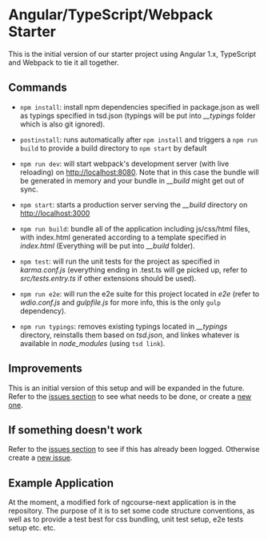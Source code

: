 # Angular/TypeScript/Webpack Starter

This is the initial version of our starter project using Angular 1.x, TypeScript and Webpack to tie it all together.

## Commands


* `npm install`: install npm dependencies specified in package.json as well as typings specified in tsd.json (typings will be put into *__typings* folder which is also git ignored).
* `postinstall`: runs automatically after `npm install` and triggers a `npm run build` to provide a build directory to `npm start` by default

* `npm run dev`: will start webpack's development server (with live reloading) on [http://localhost:8080](http://localhost:8080). Note that in this case the bundle will be generated in memory and your bundle in *__build* might get out of sync.
* `npm start`: starts a production server serving the *__build* directory on [http://localhost:3000](http://localhost:3000)

* `npm run build`: bundle all of the application including js/css/html files, with index.html generated according to a template specified in *index.html* (Everything will be put into *__build* folder).
* `npm test`: will run the unit tests for the project as specified in *karma.conf.js* (everything ending in .test.ts will ge picked up, refer to *src/tests.entry.ts* if other extensions should be used).
* `npm run e2e`: will run the e2e suite for this project located in *e2e* (refer to *wdio.conf.js* and *gulpfile.js* for more info, this is the only `gulp` dependency).
* `npm run typings`: removes existing typings located in *__typings* directory, reinstalls them based on *tsd.json*, and linkes whatever is available in *node_modules* (using `tsd link`).

## Improvements

This is an initial version of this setup and will be expanded in the future. Refer to the [issues section](https://github.com/rangle/ng-typescript-webpack-starter/issues) to see what needs to be done, or create a [new one](https://github.com/rangle/ng-typescript-webpack-starter/issues/new).

## If something doesn't work

Refer to the [issues section](https://github.com/rangle/ng-typescript-webpack-starter/issues) to see if this has already been logged. Otherwise create a [new issue](https://github.com/rangle/ng-typescript-webpack-starter/issues/new).

## Example Application

At the moment, a modified fork of ngcourse-next application is in the repository. The purpose of it is to set some code structure conventions, as well as to provide a test best for css bundling, unit test setup, e2e tests setup etc. etc.
